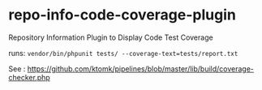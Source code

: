 # repo-info-code-coverage-plugin
Repository Information Plugin to Display Code Test Coverage

runs:  `vendor/bin/phpunit tests/ --coverage-text=tests/report.txt` 


See : https://github.com/ktomk/pipelines/blob/master/lib/build/coverage-checker.php

